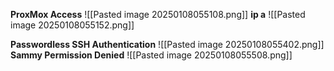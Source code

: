 **ProxMox Access**
![[Pasted image 20250108055108.png]]
**ip a**
![[Pasted image 20250108055152.png]]

**Passwordless SSH Authentication**
![[Pasted image 20250108055402.png]]
**Sammy Permission Denied**
![[Pasted image 20250108055508.png]]